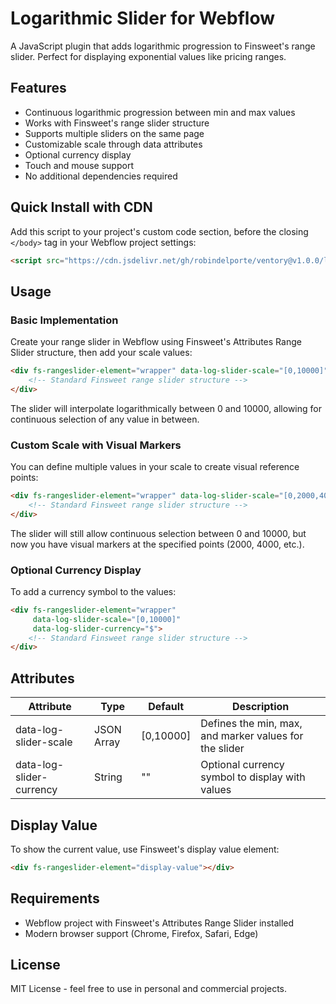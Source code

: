# Logarithmic Slider for Webflow

A JavaScript plugin that adds logarithmic progression to Finsweet's range slider. Perfect for displaying exponential values like pricing ranges.

## Features

- Continuous logarithmic progression between min and max values
- Works with Finsweet's range slider structure
- Supports multiple sliders on the same page
- Customizable scale through data attributes
- Optional currency display
- Touch and mouse support
- No additional dependencies required

## Quick Install with CDN

Add this script to your project's custom code section, before the closing `</body>` tag in your Webflow project settings:

```html
<script src="https://cdn.jsdelivr.net/gh/robindelporte/ventory@v1.0.0/logarithmic-slider.js"></script>
```

## Usage

### Basic Implementation

Create your range slider in Webflow using Finsweet's Attributes Range Slider structure, then add your scale values:

```html
<div fs-rangeslider-element="wrapper" data-log-slider-scale="[0,10000]">
    <!-- Standard Finsweet range slider structure -->
</div>
```

The slider will interpolate logarithmically between 0 and 10000, allowing for continuous selection of any value in between.

### Custom Scale with Visual Markers

You can define multiple values in your scale to create visual reference points:

```html
<div fs-rangeslider-element="wrapper" data-log-slider-scale="[0,2000,4000,6000,8000,10000]">
    <!-- Standard Finsweet range slider structure -->
</div>
```

The slider will still allow continuous selection between 0 and 10000, but now you have visual markers at the specified points (2000, 4000, etc.).

### Optional Currency Display

To add a currency symbol to the values:

```html
<div fs-rangeslider-element="wrapper" 
     data-log-slider-scale="[0,10000]"
     data-log-slider-currency="$">
    <!-- Standard Finsweet range slider structure -->
</div>
```

## Attributes

| Attribute | Type | Default | Description |
|-----------|------|---------|-------------|
| data-log-slider-scale | JSON Array | [0,10000] | Defines the min, max, and marker values for the slider |
| data-log-slider-currency | String | "" | Optional currency symbol to display with values |

## Display Value

To show the current value, use Finsweet's display value element:

```html
<div fs-rangeslider-element="display-value"></div>
```

## Requirements

- Webflow project with Finsweet's Attributes Range Slider installed
- Modern browser support (Chrome, Firefox, Safari, Edge)

## License

MIT License - feel free to use in personal and commercial projects.
